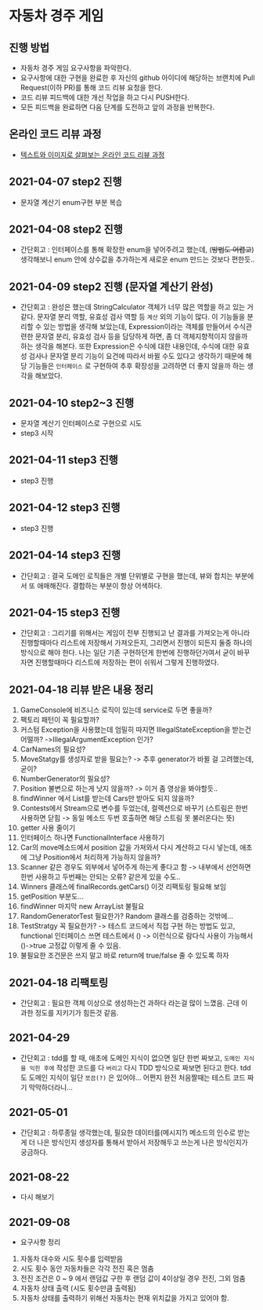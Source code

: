 # 자동차 경주 게임
## 진행 방법
* 자동차 경주 게임 요구사항을 파악한다.
* 요구사항에 대한 구현을 완료한 후 자신의 github 아이디에 해당하는 브랜치에 Pull Request(이하 PR)를 통해 코드 리뷰 요청을 한다.
* 코드 리뷰 피드백에 대한 개선 작업을 하고 다시 PUSH한다.
* 모든 피드백을 완료하면 다음 단계를 도전하고 앞의 과정을 반복한다.

## 온라인 코드 리뷰 과정
* [텍스트와 이미지로 살펴보는 온라인 코드 리뷰 과정](https://github.com/next-step/nextstep-docs/tree/master/codereview)

## 2021-04-07 step2 진행 
- 문자열 계산기 enum구현 부분 복습

## 2021-04-08 step2 진행
- 간단회고 : 인터페이스를 통해 확장한 enum을 넣어주려고 했는데, (~~방법도 어렵고~~)
  생각해보니 enum 안에 상수값을 추가하는게 새로운 enum 만드는 것보다 편한듯..
  
## 2021-04-09 step2 진행 (문자열 계산기 완성)
- 간단회고 : 완성은 했는데 StringCalculator 객체가 너무 많은 역할을 하고 있는 거 같다.
  문자열 분리 역할, 유효성 검사 역할 등 `계산` 외의 기능이 많다. 이 기능들을 분리할 수 있는 방법을
  생각해 보았는데, Expression이라는 객체를 만들어서 수식관련한 문자열 분리, 유효성 검사 등을 담당하게
  하면, 좀 더 객체지향적이지 않을까 하는 생각을 해본다. 또한 Expression은 수식에 대한 내용인데,
  수식에 대한 유효성 검사나 문자열 분리 기능이 요건에 따라서 바뀔 수도 있다고 생각하기 때문에
  해당 기능들은 `인터페이스` 로 구현하여 추후 확장성을 고려하면 더 좋지 않을까 하는 생각을 해보았다.

## 2021-04-10 step2~3 진행
- 문자열 계산기 인터페이스로 구현으로 시도
- step3 시작

## 2021-04-11 step3 진행
- step3 진행

## 2021-04-12 step3 진행
- step3 진행

## 2021-04-14 step3 진행
- 간단회고 : 결국 도메인 로직들은 개별 단위별로 구현을 했는데, 뷰와 합치는 부분에서
또 애매해진다. 결합하는 부분이 항상 어색하다.

## 2021-04-15 step3 진행
- 간단회고 : 그리기를 위해서는 게임이 전부 진행되고 난 결과를 가져오는게 아니라 진행할때마다
리스트에 저장해서 가져오든지, 그리면서 진행이 되든지 둘중 하나의 방식으로 해야 한다.
나는 일단 기존 구현하던게 한번에 진행하던거여서 굳이 바꾸자면 진행할때마다 리스트에 저장하는 편이 쉬워서
그렇게 진행하였다.

## 2021-04-18 리뷰 받은 내용 정리
1. GameConsole에 비즈니스 로직이 있는데 service로 두면 좋을까?
2. 팩토리 패턴이 꼭 필요할까?
3. 커스텀 Exception을 사용했는데 엄밀히 따지면 IllegalStateException을 받는건 어떨까? ->IllegalArgumentException 인가?
4. CarNames의 필요성?
5. MoveStatgy를 생성자로 받을 필요는? -> 추후 generator가 바뀔 걸 고려했는데, 굳이?
6. NumberGenerator의 필요성?
7. Position 불변으로 하는게 낫지 않을까? -> 이거 좀 영상을 봐야할듯..
8.  findWinner 에서 List<Cars>를 받는데 Cars만 받아도 되지 않을까?
9. Contests에서 Stream으로 변수를 두었는데, 컬렉션으로 바꾸기 
(스트림은 한번 사용하면 닫힘 -> 동일 메소드 두번 호출하면 해당 스트림 못 불러온다는 뜻)
10. getter 사용 줄이기
11. 인터페이스 하나면 FunctionalInterface 사용하기
12. Car의 move메소드에서 position 값을 가져와서 다시 계산하고 다시 넣는데, 애초에 그냥 Position에서 처리하게
가능하지 않을까?
13. Scanner 같은 경우도 외부에서 넣어주게 하는게 좋다고 함 -> 내부에서 선언하면 한번 사용하고 두번째는 안되는 오류? 같은게 있을 수도..
14. Winners 클래스에 finalRecords.getCars() 이것 리팩토링 필요해 보임
15. getPosition 부분도...
16. findWinner 마지막 new ArrayList 불필요
17. RandomGeneratorTest  필요한가? Random 클래스를 검증하는 것밖에...
18. TestStratgy 꼭 필요한가? -> 테스트 코드에서 직접 구현 하는 방법도 있고, functional 인터페이스 쓰면
    테스트에서 () -> 이런식으로 람다식 사용이 가능해서 ()->true 고정값 이렇게 줄 수 있음.
19. 불필요한 조건문은 쓰지 말고 바로 return에 true/false 줄 수 있도록 하자

## 2021-04-18 리팩토링
- 간단회고 : 필요한 객체 이상으로 생성하는건 과하다 라는걸 많이 느꼈음.
근데 이 과한 정도를 지키기가 힘든것 같음.

## 2021-04-29
- 간단회고 : tdd를 할 때, 애초에 도메인 지식이 없으면
일단 한번 짜보고, `도메인 지식을 익힌 후에` 작성한 코드를 다 `버리고` 다시
TDD 방식으로 짜보면 된다고 한다. tdd도 도메인 지식이 일단 `쪼끔(?)` 은 있어야...
어쩐지 완전 처음짤때는 테스트 코드 짜기 막막하더라니...

## 2021-05-01
- 간단회고 : 하루종일 생각했는데, 필요한 데이터를(메시지?) 메소드의 인수로 받는게
더 나은 방식인지 생성자를 통해서 받아서 저장해두고 쓰는게 나은 방식인지가 궁금하다.

## 2021-08-22
- 다시 해보기

## 2021-09-08
- 요구사항 정리
1. 자동차 대수와 시도 횟수를 입력받음
2. 시도 횟수 동안 자동차들은 각각 전진 혹은 멈춤
3. 전진 조건은 0 ~ 9 에서 랜덤값 구한 후 랜덤 값이 4이상일 경우 전진, 그외 멈춤
4. 자동차 상태 출력 (시도 횟수만큼 출력됨)
5. 자동차 상태를 출력하기 위해선 자동차는 현재 위치값을 가지고 있어야 함.